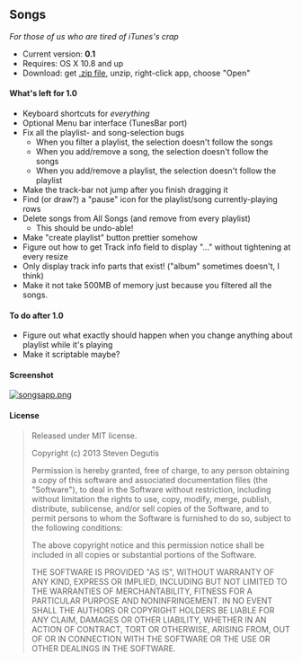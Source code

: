 ## Songs

*For those of us who are tired of iTunes's crap*

* Current version: **0.1**
* Requires: OS X 10.8 and up
* Download: get [.zip file](comingsoon.zip), unzip, right-click app, choose "Open"

#### What's left for 1.0

- Keyboard shortcuts for *everything*
- Optional Menu bar interface (TunesBar port)
- Fix all the playlist- and song-selection bugs
    - When you filter a playlist, the selection doesn't follow the songs
    - When you add/remove a song, the selection doesn't follow the songs
    - When you add/remove a playlist, the selection doesn't follow the playlist
- Make the track-bar not jump after you finish dragging it
- Find (or draw?) a "pause" icon for the playlist/song currently-playing rows
- Delete songs from All Songs (and remove from every playlist)
    - This should be undo-able!
- Make "create playlist" button prettier somehow
- Figure out how to get Track info field to display "..." without tightening at every resize
- Only display track info parts that exist! ("album" sometimes doesn't, I think)
- Make it not take 500MB of memory just because you filtered all the songs.

#### To do after 1.0

- Figure out what exactly should happen when you change anything about playlist while it's playing
- Make it scriptable maybe?

#### Screenshot

[![songsapp.png](https://photos-6.dropbox.com/t/0/AACNyd5w7M8yaH8uE7LpQY57pktCsOKC9MMMEVtCl7M-Ng/12/152474301/png/1024x768/3/1376989200/0/2/songsapp.png/wYejrRNowvVA9kV-jNwPxJyiGuUzhzTLPZeLRXQkJ2w)](https://www.dropbox.com/s/qum47sh7cyfileg/songsapp.png)

#### License

> Released under MIT license.
>
> Copyright (c) 2013 Steven Degutis
>
> Permission is hereby granted, free of charge, to any person obtaining a copy
> of this software and associated documentation files (the "Software"), to deal
> in the Software without restriction, including without limitation the rights
> to use, copy, modify, merge, publish, distribute, sublicense, and/or sell
> copies of the Software, and to permit persons to whom the Software is
> furnished to do so, subject to the following conditions:
>
> The above copyright notice and this permission notice shall be included in
> all copies or substantial portions of the Software.
>
> THE SOFTWARE IS PROVIDED "AS IS", WITHOUT WARRANTY OF ANY KIND, EXPRESS OR
> IMPLIED, INCLUDING BUT NOT LIMITED TO THE WARRANTIES OF MERCHANTABILITY,
> FITNESS FOR A PARTICULAR PURPOSE AND NONINFRINGEMENT. IN NO EVENT SHALL THE
> AUTHORS OR COPYRIGHT HOLDERS BE LIABLE FOR ANY CLAIM, DAMAGES OR OTHER
> LIABILITY, WHETHER IN AN ACTION OF CONTRACT, TORT OR OTHERWISE, ARISING FROM,
> OUT OF OR IN CONNECTION WITH THE SOFTWARE OR THE USE OR OTHER DEALINGS IN
> THE SOFTWARE.
